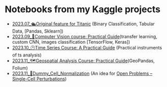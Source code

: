 # Notebooks from my Kaggle projects
- [2023.07_🛳️Original feature for Titanic](https://www.kaggle.com/code/ivanlydkin/original-feature-for-titanic) (Binary Classification, Tabular Data, [Pandas, Sklearn])
- [2023.09_🤖Computer Vision course: Practical Guide](https://www.kaggle.com/code/ivanlydkin/computer-vision-course-practical-guide)(transfer learning, custom CNN, images classification [TensorFlow, Keras])
- [2023.10_🕒Time Series Course: A Practical Guide](https://www.kaggle.com/code/ivanlydkin/time-series-course-a-practical-guide) (Practical instruments of ts analysis)
- [2023.11_🗺️Geospatial Analysis Course: Practical Guide](https://www.kaggle.com/code/ivanlydkin/geospatial-analysis-course-practical-guide)(GeoPandas, Folium)
- [2023.11_🦠Dummy_Cell_Normalization](https://www.kaggle.com/code/ivanlydkin/dummy-cell-normalization-idea) (An idea for [Open Problems – Single-Cell Perturbations](https://www.kaggle.com/competitions/open-problems-single-cell-perturbations))
